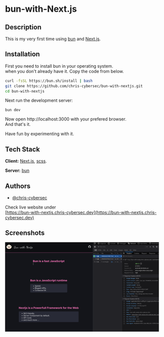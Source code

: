 
# bun-with-Next.js




## Description

This is my very first time using [bun](https://bun.sh/) and [Next.js](https://nextjs.org/).
## Installation

First you need to install bun in your operating system.  
when you don't already have it. Copy the code from below.

```bash
curl -fsSL https://bun.sh/install | bash
git clone https://github.com/chris-cybersec/bun-with-nextjs.git
cd bun-with-nextjs
```
Next run the development server:
```
bun dev
```
Now open http://localhost:3000 with your prefered browser.    
And that's it.  

Have fun by experimenting with it.
## Tech Stack

**Client:** [Next.js](https://nextjs.org/), [scss](https://sass-lang.com/).

**Server:** [bun](https://bun.sh/)


## Authors

- [@chris-cybersec](https://www.github.com/chris-cybersec)


Check live website under  
[https://bun-with-nextjs.chris-cybersec.dev](https://bun-with-nextjs.chris-cybersec.dev)
## Screenshots

![App Screenshot](https://github.com/chris-cybersec/bun-with-nextjs/blob/main/public/bun-with-nextjs.png)

